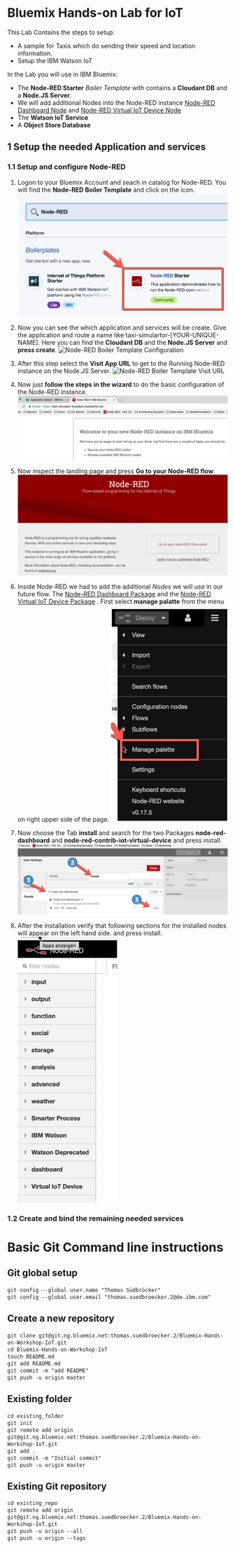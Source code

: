 # Bluemix Hands-on Lab for IoT


This Lab Contains the steps to setup:

* A sample for Taxis which do sending their speed and location information.
* Setup the IBM Watson IoT

In the Lab you will use in IBM Bluemix:
* The **Node-RED Starter** _Boiler Template_ with contains a **Cloudant DB** and a **Node.JS Server**.
* We will add additional Nodes into the Node-RED instance [Node-RED Dashboard Node](https://flows.nodered.org/node/node-red-dashboard) and [Node-RED Virtual IoT Device Node](https://www.npmjs.com/package/node-red-contrib-iot-virtual-device)
* The **Watson IoT Service**
* A **Object Store Database**


## 1 Setup the needed Application and services

### 1.1 Setup and configure Node-RED

1. Logon to your Bluemix Account and seach in catalog for Node-RED. You will find the **Node-RED Boiler Template** and click on the icon.
![Node-RED Boiler Template](images/01_Node-RED_Starter.jpg)

2. Now you can see the which application and services will be create. Give the application and route a name like taxi-simulartor-[YOUR-UNIQUE-NAME]. Here you can find the **Cloudant DB** and the **Node.JS Server** and **press create**.
![Node-RED Boiler Template Configuration](images/02_Node-RED_Starter_Setup.jpg)

3. After this step select the **Visit App URL** to get to the Running Node-RED instance on the Node.JS Server.
![Node-RED Boiler Template Visit URL](images/02_Node-RED_Starter-visit-URL.jpg)

4. Now just **follow the steps in the wizard** to do the basic configuration of the Node-RED instance.
![Node-RED Boiler Template Follow the steps in the wizard](images/04_Node-RED_Follow_the_Steps_in_the_wizard.jpg)

5. Now inspect the landing page and press **Go to your Node-RED flow**.
![Node-RED Boiler Template Inspect the landing page and press go to node red_ ditor](images/05_Node-RED_Inspect_the_landing_page_and_press_go_to_node_red_editor.jpg)

6. Inside Node-RED we had to add the additional _Nodes_ we will use in our future flow. The [Node-RED Dashboard Package](https://flows.nodered.org/node/node-red-dashboard) and the [Node-RED Virtual IoT Device Package](https://www.npmjs.com/package/node-red-contrib-iot-virtual-device) . First select **manage palatte** from the menu on right upper side of the page.
![Node-RED_Select_Manage-Palette](images/06_Node-RED_Select_Manage-Palette.jpg)

7. Now choose the Tab **install** and search for the two Packages **node-red-dashboard** and **node-red-contrib-iot-virtual-device** and press install.
![Node-RED_Select_Manage-Palette](images/07_Node-RED_Install_nodes.jpg)

8. After the installation verify that following sections for the installed nodes will appear on the left hand side.
and press install.
![Node-RED_Select_Manage-Palette](images/08_Node-RED_List_of_installed_nodes.jpg)

### 1.2 Create and bind the remaining needed services



# Basic Git Command line instructions

## Git global setup

```
git config --global user.name "Thomas Südbröcker"
git config --global user.email "thomas.suedbroecker.2@de.ibm.com"
```
## Create a new repository

```
git clone git@git.ng.bluemix.net:thomas.suedbroecker.2/Bluemix-Hands-on-Workshop-IoT.git
cd Bluemix-Hands-on-Workshop-IoT
touch README.md
git add README.md
git commit -m "add README"
git push -u origin master
```

## Existing folder

```
cd existing_folder
git init
git remote add origin git@git.ng.bluemix.net:thomas.suedbroecker.2/Bluemix-Hands-on-Workshop-IoT.git
git add .
git commit -m "Initial commit"
git push -u origin master
```

## Existing Git repository

```
cd existing_repo
git remote add origin git@git.ng.bluemix.net:thomas.suedbroecker.2/Bluemix-Hands-on-Workshop-IoT.git
git push -u origin --all
git push -u origin --tags
```
